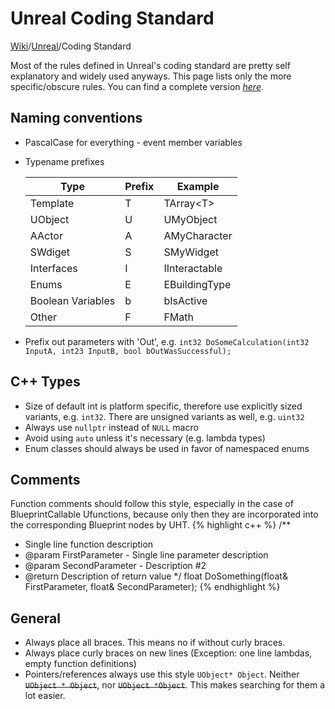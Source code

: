 # Unreal Coding Standard
[Wiki](../index.md)/[Unreal](unreal.md)/Coding Standard

Most of the rules defined in Unreal's coding standard are pretty self explanatory and widely used anyways.
This page lists only the more specific/obscure rules. You can find a complete version [_here_](https://docs.unrealengine.com/latest/INT/Programming/Development/CodingStandard/#comments).

## Naming conventions
* PascalCase for everything - event member variables
* Typename prefixes

  |Type              | Prefix | Example       |
  |------------------|--------|---------------|
  |Template          | T      | TArray\<T>    |
  |UObject           | U      | UMyObject     |
  |AActor            | A      | AMyCharacter  |
  |SWdiget           | S      | SMyWidget     |
  |Interfaces        | I      | IInteractable |
  |Enums             | E      | EBuildingType |
  |Boolean Variables | b      | bIsActive     |
  |Other             | F      | FMath         |
  
* Prefix out parameters with 'Out', e.g. ```int32 DoSomeCalculation(int32 InputA, int23 InputB, bool bOutWasSuccessful);```

## C++ Types
* Size of default int is platform specific, therefore use explicitly sized variants, e.g. ```int32```. There are unsigned variants as well, e.g. ```uint32```
* Always use ```nullptr``` instead of ```NULL``` macro
* Avoid using ```auto``` unless it's necessary (e.g. lambda types)
* Enum classes should always be used in favor of namespaced enums

## Comments
Function comments should follow this style, especially in the case of BlueprintCallable Ufunctions, because only then they are incorporated into the corresponding Blueprint nodes by UHT.
{% highlight c++ %}
/**
 * Single line function description
 * @param FirstParameter - Single line parameter description
 * @param SecondParameter - Description #2
 * @return Description of return value
 */
float DoSomething(float& FirstParameter, float& SecondParameter);
{% endhighlight %}

## General
* Always place all braces. This means no if without curly braces.
* Always place curly braces on new lines (Exception: one line lambdas, empty function definitions)
* Pointers/references always use this style ```UObject* Object```. Neither ~~```UObject * Object```~~, nor ~~```UObject *Object```~~. This makes searching  for them a lot easier.
